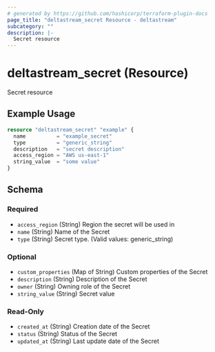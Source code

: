 ```yaml
---
# generated by https://github.com/hashicorp/terraform-plugin-docs
page_title: "deltastream_secret Resource - deltastream"
subcategory: ""
description: |-
  Secret resource
---
```


# deltastream_secret (Resource)

Secret resource

## Example Usage

```terraform
resource "deltastream_secret" "example" {
  name          = "example_secret"
  type          = "generic_string"
  description   = "secret description"
  access_region = "AWS us-east-1"
  string_value  = "some value"
}
```

<!-- schema generated by tfplugindocs -->
## Schema

### Required

- `access_region` (String) Region the secret will be used in
- `name` (String) Name of the Secret
- `type` (String) Secret type. (Valid values: generic_string)

### Optional

- `custom_properties` (Map of String) Custom properties of the Secret
- `description` (String) Description of the Secret
- `owner` (String) Owning role of the Secret
- `string_value` (String) Secret value

### Read-Only

- `created_at` (String) Creation date of the Secret
- `status` (String) Status of the Secret
- `updated_at` (String) Last update date of the Secret
